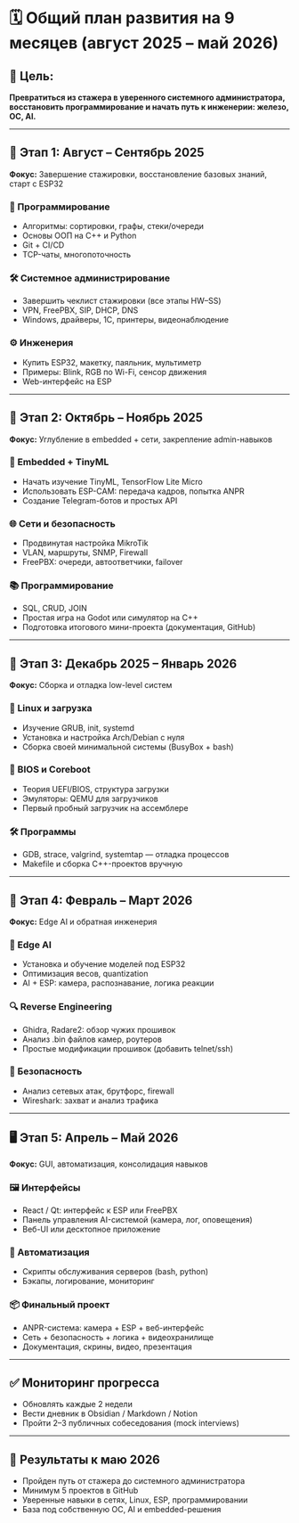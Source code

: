 # 🗓️ Общий план развития на 9 месяцев (август 2025 – май 2026)

## 🎯 Цель:

**Превратиться из стажера в уверенного системного администратора, восстановить программирование и начать путь к инженерии: железо, ОС, AI.**

---

## 🔰 Этап 1: Август – Сентябрь 2025

**Фокус:** Завершение стажировки, восстановление базовых знаний, старт с ESP32

### 🧠 Программирование

* Алгоритмы: сортировки, графы, стеки/очереди
* Основы ООП на C++ и Python
* Git + CI/CD
* TCP-чаты, многопоточность

### 🛠 Системное администрирование

* Завершить чеклист стажировки (все этапы HW–SS)
* VPN, FreePBX, SIP, DHCP, DNS
* Windows, драйверы, 1С, принтеры, видеонаблюдение

### ⚙️ Инженерия

* Купить ESP32, макетку, паяльник, мультиметр
* Примеры: Blink, RGB по Wi-Fi, сенсор движения
* Web-интерфейс на ESP

---

## 🧱 Этап 2: Октябрь – Ноябрь 2025

**Фокус:** Углубление в embedded + сети, закрепление admin-навыков

### 🔌 Embedded + TinyML

* Начать изучение TinyML, TensorFlow Lite Micro
* Использовать ESP-CAM: передача кадров, попытка ANPR
* Создание Telegram-ботов и простых API

### 🌐 Сети и безопасность

* Продвинутая настройка MikroTik
* VLAN, маршруты, SNMP, Firewall
* FreePBX: очереди, автоответчики, failover

### 📚 Программирование

* SQL, CRUD, JOIN
* Простая игра на Godot или симулятор на C++
* Подготовка итогового мини-проекта (документация, GitHub)

---

## 🧠 Этап 3: Декабрь 2025 – Январь 2026

**Фокус:** Сборка и отладка low-level систем

### 🔧 Linux и загрузка

* Изучение GRUB, init, systemd
* Установка и настройка Arch/Debian с нуля
* Сборка своей минимальной системы (BusyBox + bash)

### 🧬 BIOS и Coreboot

* Теория UEFI/BIOS, структура загрузки
* Эмуляторы: QEMU для загрузчиков
* Первый пробный загрузчик на ассемблере

### 🛠 Программы

* GDB, strace, valgrind, systemtap — отладка процессов
* Makefile и сборка C++-проектов вручную

---

## 🤖 Этап 4: Февраль – Март 2026

**Фокус:** Edge AI и обратная инженерия

### 🧠 Edge AI

* Установка и обучение моделей под ESP32
* Оптимизация весов, quantization
* AI + ESP: камера, распознавание, логика реакции

### 🔍 Reverse Engineering

* Ghidra, Radare2: обзор чужих прошивок
* Анализ .bin файлов камер, роутеров
* Простые модификации прошивок (добавить telnet/ssh)

### 🔐 Безопасность

* Анализ сетевых атак, брутфорс, firewall
* Wireshark: захват и анализ трафика

---

## 🖥 Этап 5: Апрель – Май 2026

**Фокус:** GUI, автоматизация, консолидация навыков

### 🖼 Интерфейсы

* React / Qt: интерфейс к ESP или FreePBX
* Панель управления AI-системой (камера, лог, оповещения)
* Веб-UI или десктопное приложение

### 🔧 Автоматизация

* Скрипты обслуживания серверов (bash, python)
* Бэкапы, логирование, мониторинг

### 📦 Финальный проект

* ANPR-система: камера + ESP + веб-интерфейс
* Сеть + безопасность + логика + видеохранилище
* Документация, скрины, видео, презентация

---

## ✅ Мониторинг прогресса

* Обновлять каждые 2 недели
* Вести дневник в Obsidian / Markdown / Notion
* Пройти 2–3 публичных собеседования (mock interviews)

---

## 📌 Результаты к маю 2026

* Пройден путь от стажера до системного администратора
* Минимум 5 проектов в GitHub
* Уверенные навыки в сетях, Linux, ESP, программировании
* База под собственную ОС, AI и embedded-решения
